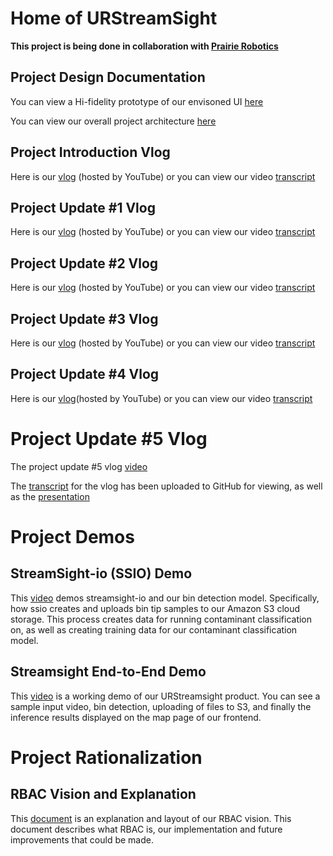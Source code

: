 # Home of URStreamSight
**This project is being done in collaboration with [Prairie Robotics](http://www.prairierobotics.com/)**

## Project Design Documentation
You can view a Hi-fidelity prototype of our envisoned UI [here](https://github.com/URStreamSight/URStreamSight.github.io/blob/master/Documentation/Hifi%20Prototype/Front%20End%20URStreamSight.pdf)

You can view our overall project architecture [here](https://github.com/URStreamSight/URStreamSight.github.io/blob/master/Documentation/Architecture/Overall%20Architecture.pdf)

## Project Introduction Vlog
Here is our [vlog](https://youtu.be/39VHr7tC7xA) (hosted by YouTube) or you can view our video [transcript](https://github.com/URStreamSight/URStreamSight.github.io/blob/master/Vlog%20Transcripts/2020-09-21%20Project%20Introduction%20Vlog.pdf)

## Project Update #1 Vlog
Here is our [vlog](https://youtu.be/8GEqlb1gqcg) (hosted by YouTube) or you can view our video [transcript](https://github.com/URStreamSight/URStreamSight.github.io/blob/master/Vlog%20Transcripts/2020-10-19%20Vlog%20Script.pdf)

## Project Update #2 Vlog
Here is our [vlog](https://www.youtube.com/watch?v=z5juMZGassc&feature=youtu.be) (hosted by YouTube) or you can view our video [transcript](https://github.com/URStreamSight/URStreamSight.github.io/blob/master/Vlog%20Transcripts/2020-11-16%20Vlog%20Script.pdf)

## Project Update #3 Vlog
Here is our [vlog](https://youtu.be/HCdGqYI7T_w) (hosted by YouTube) or you can view our video [transcript](https://github.com/URStreamSight/URStreamSight.github.io/blob/master/Vlog%20Transcripts/2020-12-14%20Vlog%20Script.pdf)

## Project Update #4 Vlog
Here is our [vlog](https://youtu.be/GGd6oA8uBCE)(hosted by YouTube) or you can view our video [transcript](https://github.com/URStreamSight/URStreamSight.github.io/blob/master/Vlog%20Transcripts/2021-02-04%20Vlog%20Script.pdf)

# Project Update #5 Vlog
The project update #5 vlog [video](https://youtu.be/F_COZzJo2E0)

The [transcript](https://github.com/URStreamSight/URStreamSight.github.io/blob/master/Vlog%20Transcripts/2021-03-18%20Vlog%20Script.pdf) for the vlog has been uploaded to GitHub for viewing, as well as the [presentation](https://github.com/URStreamSight/URStreamSight.github.io/blob/master/Vlog%20Transcripts/2021-03-18%20Vlog%20Presentation.pptx) 

# Project Demos
## StreamSight-io (SSIO) Demo
This [video](https://youtu.be/qqWzKBt7qy4) demos streamsight-io and our bin detection model. Specifically, how ssio creates and uploads bin tip samples to our Amazon S3 cloud storage. This process creates data for running contaminant classification on, as well as creating training data for our contaminant classification model.

## Streamsight End-to-End Demo
This [video](https://youtu.be/CYLs5wbPKI4) is a working demo of our URStreamsight product. You can see a sample input video, bin detection, uploading of files to S3, and finally the inference results displayed on the map page of our frontend.

# Project Rationalization
## RBAC Vision and Explanation
This [document](https://github.com/URStreamSight/URStreamSight.github.io/blob/master/Documentation/RBAC%20Vision%20and%20Justification.pdf) is an explanation and layout of our RBAC vision. This document describes what RBAC is, our implementation and future improvements that could be made.
